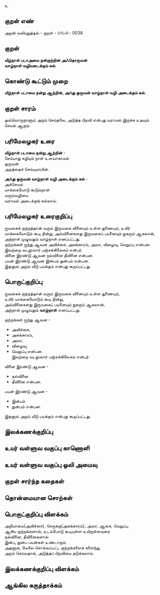 உ

## குறள் எண் 

அறன் வலியுறுத்தல் - குறள் - ௦௦௩௮ - 0038  

## குறள் 

**வீழ்நாள் படாஅமை நன்றாற்றின் அஃதொருவன்  
வாழ்நாள் வழியடைக்கும் கல்.**   

## கொண்டு கூட்டும் முறை

**வீழ்நாள் படாமை நன்று ஆற்றின், அஃது ஒருவன் வாழ்நாள் வழி அடைக்கும் கல்.**  

## குறள் சாரம் 

ஒவ்வொருநாளும் அறம் செய்தலே, அடுத்த பிறவி என்பது வராமல் இருக்க உதவும் செயல் ஆகும்.  

## பரிமேலழகர் உரை

**வீழ்நாள் படாமை நன்று ஆற்றின்** -  
செய்யாது கழியும் நாள் உளவாகாமல்  
ஒருவன்  
அறத்தைச் செய்யுமாயின்.

**அஃது ஒருவன் வாழ்நாள் வழி அடைக்கும் கல்** -  
அச்செயல்  
யாக்கையோடு கூடும்நாள்  
வரும்வழியை  
வராமல் அடைக்குங் கல்லாம்.	

## பரிமேலழகர் உரைகுறிப்பு   

ஐவகைக் குற்றத்தான் வரும் இருவகை வினையும் உள்ள துணையும், உயிர் யாக்கையோடும் கூடி நின்று, அவ்வினைகளது இருவகைப் பயனையும் நுகரும் ஆகலான், அந்நாள் முழுவதும் வாழ்நாள் எனப்பட்டது.  
குற்றங்கள் ஐந்து ஆவன அவிச்சை, அகங்காரம், அவா, விழைவு, வெறுப்பு என்பன.  
இவற்றை வடநூலார் பஞ்சக்கிலேசம் என்பர்.  
வினை இரண்டு ஆவன நல்வினை தீவினை என்பன.  
பயன் இரண்டு ஆவன இன்பம் துன்பம் என்பன.  
இதனால் அறம் வீடு பயக்கும் என்பது கூறப்பட்டது.  

## பொருட்குறிப்பு 

ஐவகைக் குற்றத்தான் வரும் இருவகை வினையும் உள்ள துணையும்,  
உயிர் யாக்கையோடும் கூடி நின்று,  
அவ்வினைகளது இருவகைப் பயனையும் நுகரும் ஆகலான்,  
அந்நாள் முழுவதும் **வாழ்நாள்** எனப்பட்டது.  

குற்றங்கள் ஐந்து ஆவன -  
* அவிச்சை,  
* அகங்காரம்,  
* அவா,  
* விழைவு,  
* வெறுப்பு என்பன.  
இவற்றை வடநூலார் பஞ்சக்கிலேசம் என்பர்.  

வினை இரண்டு ஆவன -  
* நல்வினை  
* தீவினை என்பன.  

பயன் இரண்டு ஆவன -  
* இன்பம்  
* துன்பம் என்பன.  

இதனால் அறம் வீடு பயக்கும் என்பது கூறப்பட்டது.  

## இலக்கணக்குறிப்பு  


## உயர் வள்ளுவ வகுப்பு காணொளி


## உயர் வள்ளுவ வகுப்பு ஒலி அமைவு 

 
## குறள் சார்ந்த கதைகள் 


## தொன்மையான சொற்கள்


## பொருட்குறிப்பு விளக்கம்

அறியாமை(அவிச்சை), செருக்கு(அகங்காரம்), அவா, ஆசை, வெறுப்பு  
ஆகிய குற்றங்களால், 
உடம்போடு கூடியுள்ள உயிருள்ளவரை  
நல்வினை, தீவினைகளால்  
இன்ப, துன்ப பயன்கள் உண்டாகும்.  
அதனால், மேலே சொல்லப்பட்ட குற்றங்களைக் களைந்து,  
அறம் செய்வதால், அடுத்தப் பிறவியை தடுக்கலாம்.  

## இலக்கணக்குறிப்பு விளக்கம்


## ஆங்கில கருத்தாக்கம் 


